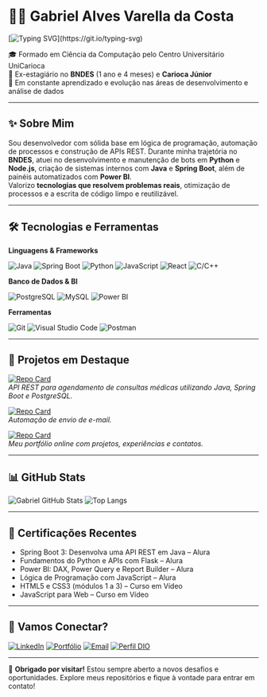 # 👨‍💻 Gabriel Alves Varella da Costa

[![Typing SVG](https://readme-typing-svg.demolab.com?font=Fira+Code&pause=1000&color=30A3DC&width=1000&lines=Desenvolvedor+Full+Stack+apaixonado+por+tecnologia!;Experiência+em+Back-end%2C+Front-end+e+Análise+de+Dados.;Seja+bem-vindo+ao+meu+GitHub!)](https://git.io/typing-svg)

🎓 Formado em Ciência da Computação pelo Centro Universitário UniCarioca  
💼 Ex-estagiário no **BNDES** (1 ano e 4 meses) e **Carioca Júnior**  
🚀 Em constante aprendizado e evolução nas áreas de desenvolvimento e análise de dados

---

## ✨ Sobre Mim

Sou desenvolvedor com sólida base em lógica de programação, automação de processos e construção de APIs REST. Durante minha trajetória no **BNDES**, atuei no desenvolvimento e manutenção de bots em **Python** e **Node.js**, criação de sistemas internos com **Java** e **Spring Boot**, além de painéis automatizados com **Power BI**.  
Valorizo **tecnologias que resolvem problemas reais**, otimização de processos e a escrita de código limpo e reutilizável.

---

## 🛠️ Tecnologias e Ferramentas

**Linguagens & Frameworks**

![Java](https://img.shields.io/badge/Java-ED8B00?style=for-the-badge&logo=openjdk&logoColor=white)
![Spring Boot](https://img.shields.io/badge/SpringBoot-6DB33F?style=for-the-badge&logo=springboot&logoColor=white)
![Python](https://img.shields.io/badge/Python-3670A0?style=for-the-badge&logo=python&logoColor=ffdd54)
![JavaScript](https://img.shields.io/badge/JavaScript-F7DF1E?style=for-the-badge&logo=javascript&logoColor=black)
![React](https://img.shields.io/badge/React-20232A?style=for-the-badge&logo=react&logoColor=61DAFB)
![C/C++](https://img.shields.io/badge/C%2FC%2B%2B-00599C?style=for-the-badge&logo=c&logoColor=white)

**Banco de Dados & BI**

![PostgreSQL](https://img.shields.io/badge/PostgreSQL-316192?style=for-the-badge&logo=postgresql&logoColor=white)
![MySQL](https://img.shields.io/badge/MySQL-0d6efd?style=for-the-badge&logo=mysql&logoColor=white)
![Power BI](https://img.shields.io/badge/Power%20BI-F2C811?style=for-the-badge&logo=powerbi&logoColor=black)

**Ferramentas**

![Git](https://img.shields.io/badge/GIT-E44C30?style=for-the-badge&logo=git&logoColor=white)
![Visual Studio Code](https://img.shields.io/badge/VSCode-007ACC?style=for-the-badge&logo=visualstudiocode&logoColor=white)
![Postman](https://img.shields.io/badge/Postman-FF6C37?style=for-the-badge&logo=postman&logoColor=white)

---

## 📌 Projetos em Destaque

[![Repo Card](https://github-readme-stats.vercel.app/api/pin/?username=Gabriel1000000&repo=API-Rest-Aplicacao-Med.Voll&theme=highcontrast)](https://github.com/Gabriel1000000/API-Rest-Aplicacao-Med.Voll)  
_API REST para agendamento de consultas médicas utilizando Java, Spring Boot e PostgreSQL._

[![Repo Card](https://github-readme-stats.vercel.app/api/pin/?username=Gabriel1000000&repo=email-sender-rpa&theme=highcontrast)](https://github.com/Gabriel1000000/email-sender-rpa)  
_Automação de envio de e-mail._

[![Repo Card](https://github-readme-stats.vercel.app/api/pin/?username=Gabriel1000000&repo=Meu-portfolio&theme=highcontrast)](https://github.com/Gabriel1000000/Meu-portfolio)  
_Meu portfólio online com projetos, experiências e contatos._

---

## 📊 GitHub Stats

![Gabriel GitHub Stats](https://github-readme-stats.vercel.app/api?username=Gabriel1000000&show_icons=true&theme=highcontrast&count_private=true)
![Top Langs](https://github-readme-stats.vercel.app/api/top-langs/?username=Gabriel1000000&layout=compact&theme=highcontrast)

---

## 🧠 Certificações Recentes

- Spring Boot 3: Desenvolva uma API REST em Java – Alura  
- Fundamentos do Python e APIs com Flask – Alura  
- Power BI: DAX, Power Query e Report Builder – Alura  
- Lógica de Programação com JavaScript – Alura  
- HTML5 e CSS3 (módulos 1 a 3) – Curso em Vídeo  
- JavaScript para Web – Curso em Vídeo

---

## 🤝 Vamos Conectar?

[![LinkedIn](https://img.shields.io/badge/-LinkedIn-000?style=for-the-badge&logo=linkedin&logoColor=30A3DC)](https://www.linkedin.com/in/gabriel-alves-varella-da-costa-07883a235)
[![Portfólio](https://img.shields.io/badge/-Portfólio-000?style=for-the-badge&logo=githubpages&logoColor=white)](https://gabriel1000000.github.io/Meu-portfolio/)
[![Email](https://img.shields.io/badge/-Email-000?style=for-the-badge&logo=gmail&logoColor=E94D5F)](mailto:gabriel.alves.varella@gmail.com)
[![Perfil DIO](https://img.shields.io/badge/-Perfil%20DIO-30A3DC?style=for-the-badge)](https://web.dio.me/users/gabriel_varella1327)

---

🧩 **Obrigado por visitar!** Estou sempre aberto a novos desafios e oportunidades. Explore meus repositórios e fique à vontade para entrar em contato!
